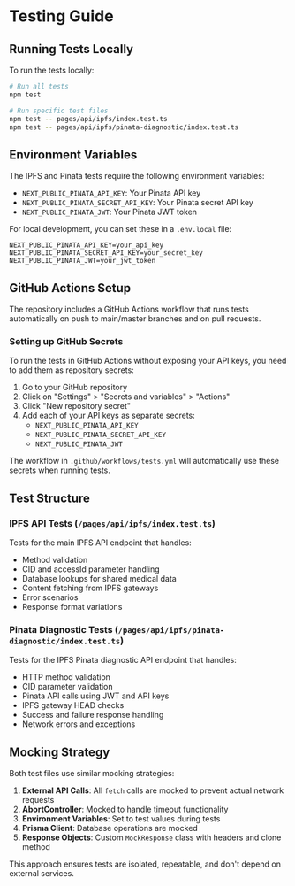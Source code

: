 # Testing Guide

## Running Tests Locally

To run the tests locally:

```bash
# Run all tests
npm test

# Run specific test files
npm test -- pages/api/ipfs/index.test.ts
npm test -- pages/api/ipfs/pinata-diagnostic/index.test.ts
```

## Environment Variables

The IPFS and Pinata tests require the following environment variables:

- `NEXT_PUBLIC_PINATA_API_KEY`: Your Pinata API key
- `NEXT_PUBLIC_PINATA_SECRET_API_KEY`: Your Pinata secret API key
- `NEXT_PUBLIC_PINATA_JWT`: Your Pinata JWT token

For local development, you can set these in a `.env.local` file:

```
NEXT_PUBLIC_PINATA_API_KEY=your_api_key
NEXT_PUBLIC_PINATA_SECRET_API_KEY=your_secret_key
NEXT_PUBLIC_PINATA_JWT=your_jwt_token
```

## GitHub Actions Setup

The repository includes a GitHub Actions workflow that runs tests automatically on push to main/master branches and on pull requests.

### Setting up GitHub Secrets

To run the tests in GitHub Actions without exposing your API keys, you need to add them as repository secrets:

1. Go to your GitHub repository
2. Click on "Settings" > "Secrets and variables" > "Actions"
3. Click "New repository secret"
4. Add each of your API keys as separate secrets:
   - `NEXT_PUBLIC_PINATA_API_KEY`
   - `NEXT_PUBLIC_PINATA_SECRET_API_KEY`
   - `NEXT_PUBLIC_PINATA_JWT`

The workflow in `.github/workflows/tests.yml` will automatically use these secrets when running tests.

## Test Structure

### IPFS API Tests (`/pages/api/ipfs/index.test.ts`)

Tests for the main IPFS API endpoint that handles:
- Method validation
- CID and accessId parameter handling
- Database lookups for shared medical data
- Content fetching from IPFS gateways
- Error scenarios
- Response format variations

### Pinata Diagnostic Tests (`/pages/api/ipfs/pinata-diagnostic/index.test.ts`)

Tests for the IPFS Pinata diagnostic API endpoint that handles:
- HTTP method validation
- CID parameter validation
- Pinata API calls using JWT and API keys
- IPFS gateway HEAD checks
- Success and failure response handling
- Network errors and exceptions

## Mocking Strategy

Both test files use similar mocking strategies:

1. **External API Calls**: All `fetch` calls are mocked to prevent actual network requests
2. **AbortController**: Mocked to handle timeout functionality
3. **Environment Variables**: Set to test values during tests
4. **Prisma Client**: Database operations are mocked
5. **Response Objects**: Custom `MockResponse` class with headers and clone method

This approach ensures tests are isolated, repeatable, and don't depend on external services.
